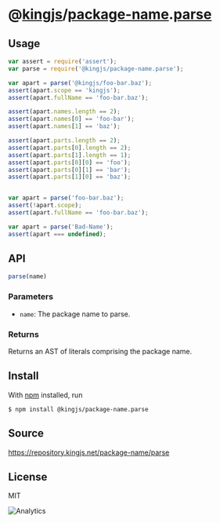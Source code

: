 # @[kingjs][@kingjs]/[package-name][ns0].[parse][ns1]

## Usage
```js
var assert = require('assert');
var parse = require('@kingjs/package-name.parse');

var apart = parse('@kingjs/foo-bar.baz');
assert(apart.scope == 'kingjs');
assert(apart.fullName == 'foo-bar.baz');

assert(apart.names.length == 2);
assert(apart.names[0] == 'foo-bar');
assert(apart.names[1] == 'baz');

assert(apart.parts.length == 2);
assert(apart.parts[0].length == 2);
assert(apart.parts[1].length == 1);
assert(apart.parts[0][0] == 'foo');
assert(apart.parts[0][1] == 'bar');
assert(apart.parts[1][0] == 'baz');


var apart = parse('foo-bar.baz');
assert(!apart.scope);
assert(apart.fullName == 'foo-bar.baz');

var apart = parse('Bad-Name');
assert(apart === undefined);
```

## API
```ts
parse(name)
```

### Parameters
- `name`: The package name to parse.
### Returns
Returns an AST of literals comprising the package name.


## Install
With [npm](https://npmjs.org/) installed, run
```
$ npm install @kingjs/package-name.parse
```

## Source
https://repository.kingjs.net/package-name/parse
## License
MIT

![Analytics](https://analytics.kingjs.net/package-name/parse)

[@kingjs]: https://www.npmjs.com/package/kingjs
[ns0]: https://www.npmjs.com/package/@kingjs/package-name
[ns1]: https://www.npmjs.com/package/@kingjs/package-name.parse
